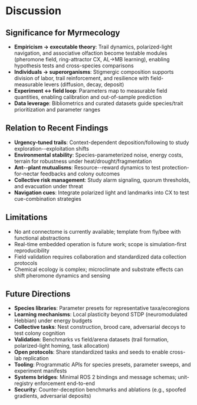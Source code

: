 # Discussion

## Significance for Myrmecology

- **Empiricism $\to$ executable theory**: Trail dynamics, polarized-light navigation, and associative olfaction become testable modules (pheromone field, ring-attractor CX, AL$\to$MB learning), enabling hypothesis tests and cross-species comparisons
- **Individuals $\to$ superorganisms**: Stigmergic composition supports division of labor, trail reinforcement, and resilience with field-measurable levers (diffusion, decay, deposit)
- **Experiment $\leftrightarrow$ field loop**: Parameters map to measurable field quantities, enabling calibration and out-of-sample prediction
- **Data leverage**: Bibliometrics and curated datasets guide species/trait prioritization and parameter ranges

## Relation to Recent Findings

- **Urgency-tuned trails**: Context-dependent deposition/following to study exploration--exploitation shifts
- **Environmental stability**: Species-parameterized noise, energy costs, terrain for robustness under heat/drought/fragmentation
- **Ant--plant mutualisms**: Resource--reward dynamics to test protection-for-nectar feedbacks and colony outcomes
- **Collective risk management**: Study alarm signaling, quorum thresholds, and evacuation under threat
- **Navigation cues**: Integrate polarized light and landmarks into CX to test cue-combination strategies

## Limitations

- No ant connectome is currently available; template from fly/bee with functional abstractions
- Real-time embedded operation is future work; scope is simulation-first reproducibility
- Field validation requires collaboration and standardized data collection protocols
 - Chemical ecology is complex; microclimate and substrate effects can shift pheromone dynamics and sensing

## Future Directions

- **Species libraries**: Parameter presets for representative taxa/ecoregions
- **Learning mechanisms**: Local plasticity beyond STDP (neuromodulated Hebbian) under energy budgets
- **Collective tasks**: Nest construction, brood care, adversarial decoys to test colony cognition
- **Validation**: Benchmarks vs field/arena datasets (trail formation, polarized-light homing, task allocation)
- **Open protocols**: Share standardized tasks and seeds to enable cross-lab replication
- **Tooling**: Programmatic APIs for species presets, parameter sweeps, and experiment manifests
 - **Systems bridges**: Minimal ROS 2 bindings and message schemas; unit-registry enforcement end-to-end
 - **Security**: Counter-deception benchmarks and ablations (e.g., spoofed gradients, adversarial deposits)
